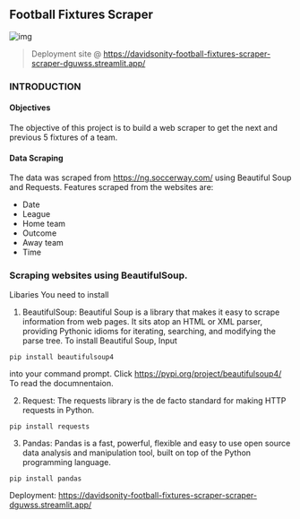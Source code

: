 ## Football Fixtures Scraper

![img](https://user-images.githubusercontent.com/96771321/214787995-4b11f8ff-b893-450d-a2ea-1d4c09c4c2ad.jpg)
> Deployment site @ https://davidsonity-football-fixtures-scraper-scraper-dguwss.streamlit.app/

### INTRODUCTION
#### Objectives
The objective of this project is to build a web scraper to get the next and previous 5 fixtures of a team.
#### Data Scraping
The data was scraped from https://ng.soccerway.com/ using Beautiful Soup and Requests. Features scraped from the websites are:

- Date
- League
- Home team
- Outcome
- Away team
- Time

### Scraping websites using BeautifulSoup.
Libaries You need to install
1. BeautifulSoup: Beautiful Soup is a library that makes it easy to scrape information from web pages. It sits atop an HTML or XML parser, providing Pythonic idioms for iterating, searching, and modifying the parse tree. 
To install Beautiful Soup, Input

`pip install beautifulsoup4`

into your command prompt. Click https://pypi.org/project/beautifulsoup4/ To read the documnentaion.

2. Request: The requests library is the de facto standard for making HTTP requests in Python.

 `pip install requests`

3. Pandas: Pandas is a fast, powerful, flexible and easy to use open source data analysis and manipulation tool, built on top of the Python programming language.

`pip install pandas`

Deployment:
https://davidsonity-football-fixtures-scraper-scraper-dguwss.streamlit.app/
